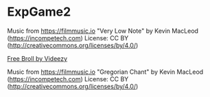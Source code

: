 # ExpGame2

Music from https://filmmusic.io
"Very Low Note" by Kevin MacLeod (https://incompetech.com)
License: CC BY (http://creativecommons.org/licenses/by/4.0/)

<a target="_blank" href="http://www.videezy.com">Free Broll by Videezy</a>

Music from https://filmmusic.io
"Gregorian Chant" by Kevin MacLeod (https://incompetech.com)
License: CC BY (http://creativecommons.org/licenses/by/4.0/)